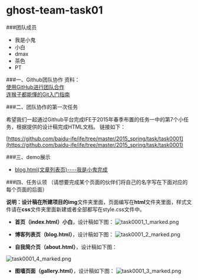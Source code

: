 # ghost-team-task01

###团队成员
+ 我是小鬼
+ 小白
+ dmax
+ 茶色
+ PT

###一、Github团队协作
资料：   
[使用GitHub进行团队合作](http://book.haoduoshipin.com/gitbeijing/github_flow.html)   
[连猴子都能懂的Git入门指南](https://backlogtool.com/git-guide/tw/intro/intro1_1.html)

###二、团队协作的第一次任务

希望我们一起通过Github平台完成IFE于2015年春季布置的任务一中的第7个小任务，根据提供的设计稿完成HTML文档。
链接如下：

[https://github.com/baidu-ife/ife/tree/master/2015_spring/task/task0001](https://github.com/baidu-ife/ife/tree/master/2015_spring/task/task0001)

###三、demo展示
* [blog.html(文章列表页)----我是小鬼完成](http://202.114.255.98:8080/ghost-team-task01/html/blog.html)


###四、任务认领
（请想要完成某个页面的伙伴们将自己的名字写在下面对应的每个页面的后面）

**说明：**设计稿在所建项目的**img**文件夹里面，页面编写在**html**文件夹里面，样式文件请在**css**文件夹里面新建或者全部都写在style.css文件中。


* **首页（index.html）小白**，设计稿如下图：
![task0001_1_marked.png](img/task0001_1_marked.png)


* **博客列表页（blog.html）**，设计稿如下图：
![task0001_2_marked.png](img/task0001_2_marked.png)

* **自我简介页（about.html）**，设计稿如下图：

![task0001_4_marked.png](img/task0001_4_marked.png)

* **图墙页面（gallery.html）**，设计稿如下图：
![task0001_3_marked.png](img/task0001_3_marked.png)